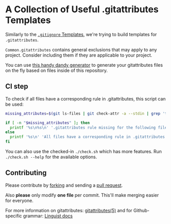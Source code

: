 # A Collection of Useful .gitattributes Templates

Similarly to the [`.gitignore` Templates][gt], we're trying to build
templates for `.gitattributes`.

`Common.gitattributes` contains general exclusions that may apply to any project.
Consider including them if they are applicable to your project.

You can use [this handy dandy generator](https://richienb.github.io/gitattributes-generator) to generate your gitattributes files on the fly based on files inside of this repository.

## CI step

To check if all files have a corresponding rule in .gitattributes, this script can be used:

```sh
missing_attributes=$(git ls-files | git check-attr -a --stdin | grep 'text: auto' || printf '\n')

if [ -n "$missing_attributes" ]; then
  printf '%s\n%s\n' '.gitattributes rule missing for the following files:' "$missing_attributes"
else
  printf '%s\n' 'All files have a corresponding rule in .gitattributes'
fi
```

You can also use the checked-in `./check.sh` which has more features.
Run `./check.sh --help` for the available options.

## Contributing

Please contribute by [forking][fk] and sending a [pull request][pr].

Also **please** only modify **one file** per commit. This'll
make merging easier for everyone.

For more information on gitattributes: [gitattributes(5)][g5] and for Github-specific grammar: [Linguist docs][gh]

[gt]: https://github.com/github/gitignore
[fk]: http://help.github.com/forking/
[pr]: http://help.github.com/pull-requests/
[g5]: https://www.git-scm.com/docs/gitattributes
[gh]: https://github.com/github-linguist/linguist/blob/master/docs/overrides.md
